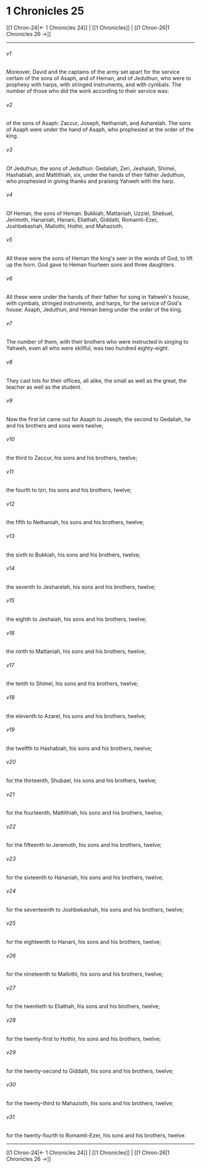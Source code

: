 # 1 Chronicles 25

[[1 Chron-24|← 1 Chronicles 24]] | [[1 Chronicles]] | [[1 Chron-26|1 Chronicles 26 →]]
***



###### v1 
Moreover, David and the captains of the army set apart for the service certain of the sons of Asaph, and of Heman, and of Jeduthun, who were to prophesy with harps, with stringed instruments, and with cymbals. The number of those who did the work according to their service was: 

###### v2 
of the sons of Asaph: Zaccur, Joseph, Nethaniah, and Asharelah. The sons of Asaph were under the hand of Asaph, who prophesied at the order of the king. 

###### v3 
Of Jeduthun, the sons of Jeduthun: Gedaliah, Zeri, Jeshaiah, Shimei, Hashabiah, and Mattithiah, six, under the hands of their father Jeduthun, who prophesied in giving thanks and praising Yahweh with the harp. 

###### v4 
Of Heman, the sons of Heman: Bukkiah, Mattaniah, Uzziel, Shebuel, Jerimoth, Hananiah, Hanani, Eliathah, Giddalti, Romamti-Ezer, Joshbekashah, Mallothi, Hothir, and Mahazioth. 

###### v5 
All these were the sons of Heman the king's seer in the words of God, to lift up the horn. God gave to Heman fourteen sons and three daughters. 

###### v6 
All these were under the hands of their father for song in Yahweh's house, with cymbals, stringed instruments, and harps, for the service of God's house: Asaph, Jeduthun, and Heman being under the order of the king. 

###### v7 
The number of them, with their brothers who were instructed in singing to Yahweh, even all who were skillful, was two hundred eighty-eight. 

###### v8 
They cast lots for their offices, all alike, the small as well as the great, the teacher as well as the student. 

###### v9 
Now the first lot came out for Asaph to Joseph; the second to Gedaliah, he and his brothers and sons were twelve; 

###### v10 
the third to Zaccur, his sons and his brothers, twelve; 

###### v11 
the fourth to Izri, his sons and his brothers, twelve; 

###### v12 
the fifth to Nethaniah, his sons and his brothers, twelve; 

###### v13 
the sixth to Bukkiah, his sons and his brothers, twelve; 

###### v14 
the seventh to Jesharelah, his sons and his brothers, twelve; 

###### v15 
the eighth to Jeshaiah, his sons and his brothers, twelve; 

###### v16 
the ninth to Mattaniah, his sons and his brothers, twelve; 

###### v17 
the tenth to Shimei, his sons and his brothers, twelve; 

###### v18 
the eleventh to Azarel, his sons and his brothers, twelve; 

###### v19 
the twelfth to Hashabiah, his sons and his brothers, twelve; 

###### v20 
for the thirteenth, Shubael, his sons and his brothers, twelve; 

###### v21 
for the fourteenth, Mattithiah, his sons and his brothers, twelve; 

###### v22 
for the fifteenth to Jeremoth, his sons and his brothers, twelve; 

###### v23 
for the sixteenth to Hananiah, his sons and his brothers, twelve; 

###### v24 
for the seventeenth to Joshbekashah, his sons and his brothers, twelve; 

###### v25 
for the eighteenth to Hanani, his sons and his brothers, twelve; 

###### v26 
for the nineteenth to Mallothi, his sons and his brothers, twelve; 

###### v27 
for the twentieth to Eliathah, his sons and his brothers, twelve; 

###### v28 
for the twenty-first to Hothir, his sons and his brothers, twelve; 

###### v29 
for the twenty-second to Giddalti, his sons and his brothers, twelve; 

###### v30 
for the twenty-third to Mahazioth, his sons and his brothers, twelve; 

###### v31 
for the twenty-fourth to Romamti-Ezer, his sons and his brothers, twelve.

***
[[1 Chron-24|← 1 Chronicles 24]] | [[1 Chronicles]] | [[1 Chron-26|1 Chronicles 26 →]]
